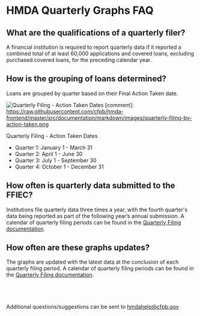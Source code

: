 # HMDA Quarterly Graphs FAQ

## What are the qualifications of a quarterly filer?
A financial institution is required to report quarterly data if it reported a combined total of at least 60,000 applications and covered loans, excluding purchased covered loans, for the preceding calendar year.

## How is the grouping of loans determined?
Loans are grouped by quarter based on their Final Action Taken date.

![Quarterly Filing - Action Taken Dates](https://raw.githubusercontent.com/cfpb/hmda-frontend/1353-quarterly-charts/src/documentation/markdown/images/quarterly-filing-by-action-taken.png)
[comment]: https://raw.githubusercontent.com/cfpb/hmda-frontend/master/src/documentation/markdown/images/quarterly-filing-by-action-taken.png

Quarterly Filing - Action Taken Dates

- Quarter 1: January 1 - March 31
- Quarter 2: April 1 - June 30
- Quarter 3: July 1 - September 30
- Quarter 4: October 1 - December 31


## How often is quarterly data submitted to the FFIEC?
Institutions file quarterly data three times a year, with the fourth quarter's data being reported as part of the following year’s annual submission. A calendar of quarterly filing periods can be found in the <a target="_blank" href="/documentation/2022/quarterly-filing-dates/">Quarterly Filing documentation</a>.
 
## How often are these graphs updates?
The graphs are updated with the latest data at the conclusion of each quarterly filing period. A calendar of quarterly filing periods can be found in the <a target="_blank" href="/documentation/2022/quarterly-filing-dates/">Quarterly Filing documentation</a>.
<br />
<br />
<br />
<br />
<br />
Additional questions/suggestions can be sent to <a href='mailto:hmdahelp@cfpb.gov'>hmdahelp@cfpb.gov</a>